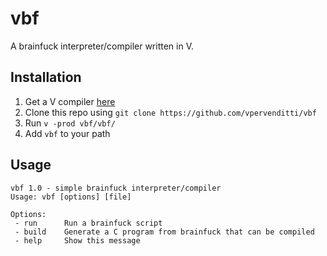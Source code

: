 # vbf
A brainfuck interpreter/compiler written in V. 
## Installation
1. Get a V compiler [here](https://vlang.io/)
2. Clone this repo using `git clone https://github.com/vpervenditti/vbf`
3. Run `v -prod vbf/vbf/`
4. Add `vbf` to your path
## Usage
```
vbf 1.0 - simple brainfuck interpreter/compiler
Usage: vbf [options] [file]

Options:
 - run		Run a brainfuck script
 - build	Generate a C program from brainfuck that can be compiled
 - help		Show this message
```
